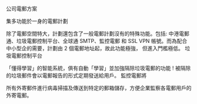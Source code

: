 公司電郵方案

集多功能於一身的電郵計劃

除了電郵空間特大，計劃還包含了一般電郵計劃沒有的特殊功能。包括: 中港電郵通、垃圾電郵控制平台、全球通 SMTP、監控電郵 和 SSL VPN 帳號。而為配合中小型企的需要，計劃由 2 個電郵地址起，故此功能極強，
但進入門檻極低。
垃圾電郵控制平台

「懂得學習」的智能系統，俱有自動「學習」並加強隔除垃圾電郵的功能 ! 被隔除的垃圾郵件會以電郵報告的形式定期發送給用戶。
監控電郵將

所有外寄郵件進行病毒掃描及傳送到特定的郵箱儲存，方便企業監察各電郵用戶的外寄電郵。
